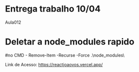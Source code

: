 # Entrega trabalho 10/04

<p> Aula012 </p>


# Deletar a node_modules rapido
#no CMD -  Remove-Item -Recurse -Force .\node_modules\

Link de Acesso: https://reactjoaovos.vercel.app/
